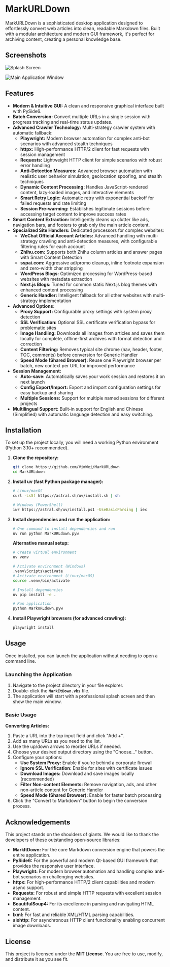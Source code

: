 # MarkURLDown

MarkURLDown is a sophisticated desktop application designed to effortlessly convert web articles into clean, readable Markdown files. Built with a modular architecture and modern GUI framework, it's perfect for archiving content, creating a personal knowledge base.

## Screenshots

![Splash Screen](markitdown_app/ui/assets/screenshot_splash.png)

![Main Application Window](markitdown_app/ui/assets/screenshot_MarkURLdown.png)

## Features

*   **Modern & Intuitive GUI:** A clean and responsive graphical interface built with PySide6.
*   **Batch Conversion:** Convert multiple URLs in a single session with progress tracking and real-time status updates.
*   **Advanced Crawler Technology:** Multi-strategy crawler system with automatic fallback:
    *   **Playwright:** Modern browser automation for complex anti-bot scenarios with advanced stealth techniques
    *   **httpx:** High-performance HTTP/2 client for fast requests with session management
    *   **Requests:** Lightweight HTTP client for simple scenarios with robust error handling
    *   **Anti-Detection Measures:** Advanced browser automation with realistic user behavior simulation, geolocation spoofing, and stealth techniques
    *   **Dynamic Content Processing:** Handles JavaScript-rendered content, lazy-loaded images, and interactive elements
    *   **Smart Retry Logic:** Automatic retry with exponential backoff for failed requests and rate limiting
    *   **Session Pre-warming:** Establishes legitimate sessions before accessing target content to improve success rates
*   **Smart Content Extraction:** Intelligently cleans up clutter like ads, navigation bars, and footers to grab only the main article content.
*   **Specialized Site Handlers:** Dedicated processors for complex websites:
    *   **WeChat Official Account Articles:** Advanced handling with multi-strategy crawling and anti-detection measures, with configurable filtering rules for each account
    *   **Zhihu.com:** Supports both Zhihu column articles and answer pages with Smart Content Detection
    *   **sspai.com:** Aggressive ad/promo cleanup, inline footnote expansion and zero-width char stripping
    *   **WordPress Blogs:** Optimized processing for WordPress-based websites with metadata extraction
    *   **Next.js Blogs:** Tuned for common static Next.js blog themes with enhanced content processing
    *   **Generic Handler:** Intelligent fallback for all other websites with multi-strategy implementation
*   **Advanced Options:**
    *   **Proxy Support:** Configurable proxy settings with system proxy detection
    *   **SSL Verification:** Optional SSL certificate verification bypass for problematic sites
    *   **Image Handling:** Downloads all images from articles and saves them locally for complete, offline-first archives with format detection and correction
    *   **Content Filtering:** Removes typical site chrome (nav, header, footer, TOC, comments) before conversion for Generic Handler
    *   **Speed Mode (Shared Browser):** Reuse one Playwright browser per batch, new context per URL for improved performance
*   **Session Management:**
    *   **Auto-save:** Automatically saves your work session and restores it on next launch
    *   **Config Export/Import:** Export and import configuration settings for easy backup and sharing
    *   **Multiple Sessions:** Support for multiple named sessions for different projects
*   **Multilingual Support:** Built-in support for English and Chinese (Simplified) with automatic language detection and easy switching.

## Installation

To set up the project locally, you will need a working Python environment (Python 3.10+ recommended).

1.  **Clone the repository:**
    ```bash
    git clone https://github.com/VimWei/MarkURLdown
    cd MarkURLdown
    ```

2.  **Install uv (fast Python package manager):**
    ```bash
    # Linux/macOS
    curl -LsSf https://astral.sh/uv/install.sh | sh

    # Windows (PowerShell)
    iwr https://astral.sh/uv/install.ps1 -UseBasicParsing | iex
    ```

3.  **Install dependencies and run the application:**
    ```bash
    # One command to install dependencies and run
    uv run python MarkURLdown.pyw
    ```

    **Alternative manual setup:**
    ```bash
    # Create virtual environment
    uv venv

    # Activate environment (Windows)
    .venv\Scripts\activate
    # Activate environment (Linux/macOS)
    source .venv/bin/activate

    # Install dependencies
    uv pip install -e .

    # Run application
    python MarkURLdown.pyw
    ```

4.  **Install Playwright browsers (for advanced crawling):**
    ```bash
    playwright install
    ```

## Usage

Once installed, you can launch the application without needing to open a command line.

### Launching the Application

1.  Navigate to the project directory in your file explorer.
2.  Double-click the **`MarkItDown.vbs`** file.
3.  The application will start with a professional splash screen and then show the main window.

### Basic Usage

**Converting Articles:**
1.  Paste a URL into the top input field and click "Add +".
2.  Add as many URLs as you need to the list.
3.  Use the up/down arrows to reorder URLs if needed.
4.  Choose your desired output directory using the "Choose..." button.
5.  Configure your options:
    *   **Use System Proxy:** Enable if you're behind a corporate firewall
    *   **Ignore SSL Verification:** Enable for sites with certificate issues
    *   **Download Images:** Download and save images locally (recommended)
    *   **Filter Non-content Elements:** Remove navigation, ads, and other non-article content for Generic Handler
    *   **Speed Mode (Shared Browser):** Enable for faster batch processing
6.  Click the "Convert to Markdown" button to begin the conversion process.

## Acknowledgements

This project stands on the shoulders of giants. We would like to thank the developers of these outstanding open-source libraries:

*   **MarkItDown:** For the core Markdown conversion engine that powers the entire application.
*   **PySide6:** For the powerful and modern Qt-based GUI framework that provides the responsive user interface.
*   **Playwright:** For modern browser automation and handling complex anti-bot scenarios on challenging websites.
*   **httpx:** For high-performance HTTP/2 client capabilities and modern async support.
*   **Requests:** For robust and simple HTTP requests with excellent session management.
*   **BeautifulSoup4:** For its excellence in parsing and navigating HTML content.
*   **lxml:** For fast and reliable XML/HTML parsing capabilities.
*   **aiohttp:** For asynchronous HTTP client functionality enabling concurrent image downloads.

## License

This project is licensed under the **MIT License**. You are free to use, modify, and distribute it as you see fit.
